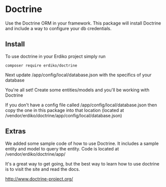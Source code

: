 # Doctrine

Use the Doctrine ORM in your framework.  This package will install Doctrine and include a way to configure your db credentials.

Install
-------

To use doctrine in your Erdiko project simply run

    composer require erdiko/doctrine

Next update /app/config/local/database.json with the specifics of your database

You're all set!  Create some entities/models and you'll be working with Doctrine

If you don't have a config file called /app/config/local/database.json then copy the one in this package into that location (located at /vendor/erdiko/doctrine/app/config/local/database.json)

Extras
------

We added some sample code of how to use Doctrine.  It includes a sample entity and model to query the entity.  Code is located at /vendor/erdiko/doctrine/app/

It's a great way to get going, but the best way to learn how to use doctrine is to visit the site and read the docs.  

http://www.doctrine-project.org/

